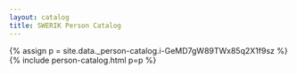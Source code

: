 ```yaml
---
layout: catalog
title: SWERIK Person Catalog
---
```

{% assign p = site.data._person-catalog.i-GeMD7gW89TWx85q2X1f9sz %}
{% include person-catalog.html p=p %}

